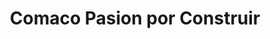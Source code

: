 ---
title: "Comaco Pasion por Construir"
url: /flamingo/comaco-pasion-por-construir/
shop: Eisenwaren
---